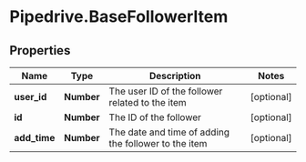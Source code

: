 # Pipedrive.BaseFollowerItem

## Properties

Name | Type | Description | Notes
------------ | ------------- | ------------- | -------------
**user_id** | **Number** | The user ID of the follower related to the item | [optional] 
**id** | **Number** | The ID of the follower | [optional] 
**add_time** | **Number** | The date and time of adding the follower to the item | [optional] 


